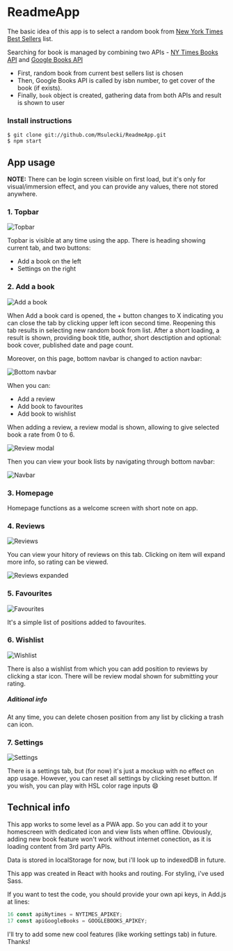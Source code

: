# ReadmeApp
The basic idea of this app is to select a random book from [New York Times Best Sellers](https://www.nytimes.com/books/best-sellers/) list.

Searching for book is managed by combining two APIs - [NY Times Books API](https://developer.nytimes.com/docs/books-product/1/routes/lists/best-sellers/history.json/get) and [Google Books API](https://developers.google.com/books/docs/v1/using)
* First, random book from current best sellers list is chosen
* Then, Google Books API is called by isbn number, to get cover of the book (if exists).
* Finally, ``book`` object is created, gathering data from both APIs and result is shown to user

### Install instructions
````
$ git clone git://github.com/Msulecki/ReadmeApp.git
$ npm start
````

## App usage
**NOTE:** There can be login screen visible on first load, but it's only for visual/immersion effect, and you can provide any values, there not stored anywhere.

### 1. Topbar
![Topbar](https://github.com/Msulecki/ReadmeApp/blob/master/images/topbar.png)

Topbar is visible at any time using the app. There is heading showing current tab, and two buttons:
* Add a book on the left
* Settings on the right

### 2. Add a book

![Add a book](https://github.com/Msulecki/ReadmeApp/blob/master/images/topbar_new-book.png)

When Add a book card is opened, the + button changes to X indicating you can close the tab by clicking upper left icon second time. Reopening this tab results in selecting new random book from list.
After a short loading, a result is shown, providing book title, author, short desctiption and optional: book cover, published date and page count.

Moreover, on this page, bottom navbar is changed to action navbar:

![Bottom navbar](https://github.com/Msulecki/ReadmeApp/blob/master/images/bottombar_new-book.png)

When you can:
* Add a review
* Add book to favourites
* Add book to wishlist

When adding a review, a review modal is shown, allowing to give selected book a rate from 0 to 6.

![Review modal](https://github.com/Msulecki/ReadmeApp/blob/master/images/review-modal.png)

Then you can view your book lists by navigating through bottom navbar:

![Navbar](https://github.com/Msulecki/ReadmeApp/blob/master/images/bottombar.png)


### 3. Homepage

Homepage functions as a welcome screen with short note on app.

### 4. Reviews

![Reviews](https://github.com/Msulecki/ReadmeApp/blob/master/images/reviews-item.png)

You can view your hitory of reviews on this tab. Clicking on item will expand more info, so rating can be viewed.

![Reviews expanded](https://github.com/Msulecki/ReadmeApp/blob/master/images/reviews-item-expanded.png)

### 5. Favourites

![Favourites](https://github.com/Msulecki/ReadmeApp/blob/master/images/favourites-item.png)

It's a simple list of positions added to favourites.

### 6. Wishlist

![Wishlist](https://github.com/Msulecki/ReadmeApp/blob/master/images/wishlist-item.png)

There is also a wishlist from which you can add position to reviews by clicking a star icon. There will be review modal shown for submitting your rating.


##### **Aditional info**

At any time, you can delete chosen position from any list by clicking a trash can icon.

### 7. Settings

![Settings](https://github.com/Msulecki/ReadmeApp/blob/master/images/settings.png)

There is a settings tab, but (for now) it's just a mockup with no effect on app usage. However, you can reset all settings by clicking reset button. If you wish, you can play with HSL color rage inputs :smile:

## Technical info
This app works to some level as a PWA app. So you can add it to your homescreen with dedicated icon and view lists when offline. Obviously, adding new book feature won't work without internet conection, as it is loading content from 3rd party APIs.

Data is stored in localStorage for now, but i'll look up to indexedDB in future.

This app was created in React with hooks and routing. For styling, i've used Sass.

If you want to test the code, you should provide your own api keys, in Add.js at lines:
```javascript    
16 const apiNytimes = NYTIMES_APIKEY;
17 const apiGoogleBooks = GOOGLEBOOKS_APIKEY;
```

I'll try to add some new cool features (like working settings tab) in future. Thanks!